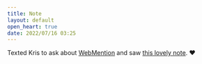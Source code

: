 ```yaml
---
title: Note
layout: default
open_heart: true
date: 2022/07/16 03:25
---
```


Texted Kris to ask about [WebMention](https://www.w3.org/TR/webmention/) and saw [this lovely note](https://koddsson.com/notes/new-personal-page-is-written-in-jekyll). ♥︎
